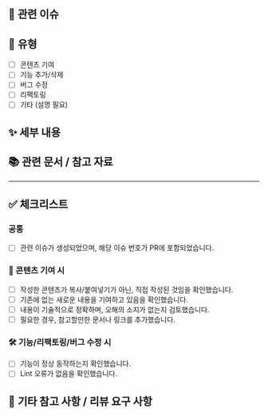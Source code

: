 ## 👀 관련 이슈

## 📌 유형

- [ ] 콘텐츠 기여
- [ ] 기능 추가/삭제
- [ ] 버그 수정
- [ ] 리팩토링
- [ ] 기타 (설명 필요)

## ✨ 세부 내용

<!--
- 콘텐츠 기여 유형 선택 시 [category]와 함께 작성해주세요
예: "[cs] 스택(Stack) 자료구조 설명 작성"
-->

## 📚 관련 문서 / 참고 자료

 <!-- 참고한 문서 또는 관련 자료가 있다면 작성해주세요. -->

---

## ✅ 체크리스트

<!-- PR을 제출하기 전에 아래 항목들을 확인하고 체크해주세요. -->

### 공통

- [ ] 관련 이슈가 생성되었으며, 해당 이슈 번호가 PR에 포함되었습니다.

### 📘 콘텐츠 기여 시

- [ ] 작성한 콘텐츠가 복사/붙여넣기가 아닌, 직접 작성된 것임을 확인했습니다.
- [ ] 기존에 없는 새로운 내용을 기여하고 있음을 확인했습니다.
- [ ] 내용이 기술적으로 정확하며, 오해의 소지가 없는지 검토했습니다.
- [ ] 필요한 경우, 참고할만한 문서나 링크를 추가했습니다.

### 🛠 기능/리팩토링/버그 수정 시

- [ ] 기능이 정상 동작하는지 확인했습니다.
- [ ] Lint 오류가 없음을 확인했습니다.

## 🚀 기타 참고 사항 / 리뷰 요구 사항

<!-- 리뷰어가 알면 좋을 추가 정보 또는 특별히 봐주었으면 하는 부분이 있다면 작성해주세요. -->

